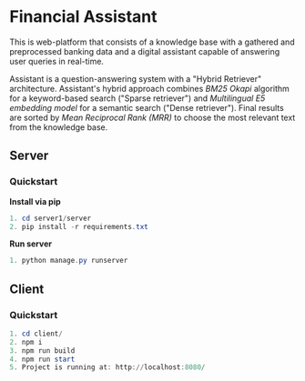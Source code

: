 # Financial Assistant

This is web-platform that consists of a knowledge base with a gathered and preprocessed banking data and a digital assistant capable of answering user queries in real-time.

Assistant is a question-answering system with a "Hybrid Retriever" architecture. Assistant's hybrid approach combines _BM25 Okapi_ algorithm for a keyword-based search ("Sparse retriever") and _Multilingual E5 embedding model_ for a semantic search ("Dense retriever"). Final results are sorted by _Mean Reciprocal Rank (MRR)_ to choose the most relevant text from the knowledge base.

## Server

### Quickstart

**Install via pip**

```powershell
1. cd server1/server
2. pip install -r requirements.txt
```

**Run server**

```powershell
1. python manage.py runserver
```

## Client

### Quickstart

```powershell
1. cd client/
2. npm i
3. npm run build
4. npm run start
5. Project is running at: http://localhost:8080/
```

